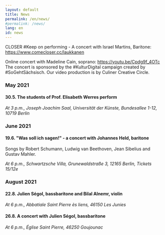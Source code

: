 ```yaml
---
layout: default
title: News
permalink: /en/news/
#permalink: /news/
lang: en
id: news
---
```


CLOSER #Keep on performing - A concert with Israel Martins, Baritone: https://www.comecloser.cc/laukkanen  

Online concert with Madeline Cain, soprano: https://youtu.be/Cpdg9f_4OTc  
The concert is sponsored by the #KulturDigital campaign created by #SoGehtSächsisch. Our video production is by Culiner Creative Circle.  

### May 2021 

#### 30.5. The students of Prof. Elisabeth Werres perform

_At 3 p.m., Joseph Joachim Saal, Universität der Künste, Bundesallee 1-12, 10719 Berlin_ 

### June 2021

#### 19.6. "Was soll ich sagen!" - a concert with Johannes Held, baritone  

Songs by Robert Schumann, Ludwig van Beethoven, Jean Sibelius and Gustav Mahler.  

_At 6 p.m., Schwartzsche Villa, Grunewaldstraße 3, 12165 Berlin, Tickets 15/12e_ 

### August 2021

#### 22.8. Julien Ségol, bassbaritone and Bilal Alnemr, violin  

_At 6 p.m., Abbatiale Saint Pierre ès liens, 46150 Les Junies_   

#### 26.8. A concert with Julien Ségol, bassbaritone  

_At 6 p.m., Église Saint Pierre, 46250 Goujounac_  
